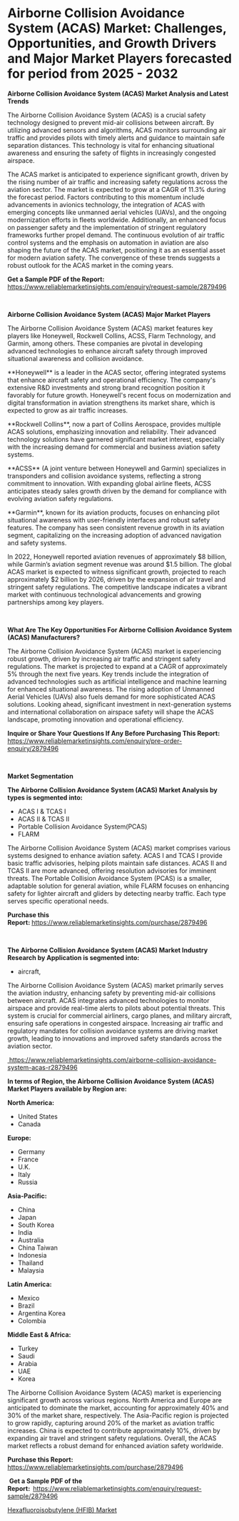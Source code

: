 <p><h1>Airborne Collision Avoidance System (ACAS) Market: Challenges, Opportunities, and Growth Drivers and Major Market Players forecasted for period from 2025 - 2032</h1></p><p><strong>Airborne Collision Avoidance System (ACAS) Market Analysis and Latest Trends</strong></p>
<p><p>The Airborne Collision Avoidance System (ACAS) is a crucial safety technology designed to prevent mid-air collisions between aircraft. By utilizing advanced sensors and algorithms, ACAS monitors surrounding air traffic and provides pilots with timely alerts and guidance to maintain safe separation distances. This technology is vital for enhancing situational awareness and ensuring the safety of flights in increasingly congested airspace.</p><p>The ACAS market is anticipated to experience significant growth, driven by the rising number of air traffic and increasing safety regulations across the aviation sector. The market is expected to grow at a CAGR of 11.3% during the forecast period. Factors contributing to this momentum include advancements in avionics technology, the integration of ACAS with emerging concepts like unmanned aerial vehicles (UAVs), and the ongoing modernization efforts in fleets worldwide. Additionally, an enhanced focus on passenger safety and the implementation of stringent regulatory frameworks further propel demand. The continuous evolution of air traffic control systems and the emphasis on automation in aviation are also shaping the future of the ACAS market, positioning it as an essential asset for modern aviation safety. The convergence of these trends suggests a robust outlook for the ACAS market in the coming years.</p></p>
<p><strong>Get a Sample PDF of the Report:&nbsp;</strong> <a href="https://www.reliablemarketinsights.com/enquiry/request-sample/2879496?utm_campaign=2938&utm_medium=2&utm_source=Github&utm_content=ia&utm_term=12032025&utm_id=airborne-collision-avoidance-system-acas">https://www.reliablemarketinsights.com/enquiry/request-sample/2879496</a></p>
<p>&nbsp;</p>
<p><strong>Airborne Collision Avoidance System (ACAS) Major Market Players</strong></p>
<p><p>The Airborne Collision Avoidance System (ACAS) market features key players like Honeywell, Rockwell Collins, ACSS, Flarm Technology, and Garmin, among others. These companies are pivotal in developing advanced technologies to enhance aircraft safety through improved situational awareness and collision avoidance.</p><p>**Honeywell** is a leader in the ACAS sector, offering integrated systems that enhance aircraft safety and operational efficiency. The company's extensive R&D investments and strong brand recognition position it favorably for future growth. Honeywell's recent focus on modernization and digital transformation in aviation strengthens its market share, which is expected to grow as air traffic increases.</p><p>**Rockwell Collins**, now a part of Collins Aerospace, provides multiple ACAS solutions, emphasizing innovation and reliability. Their advanced technology solutions have garnered significant market interest, especially with the increasing demand for commercial and business aviation safety systems.</p><p>**ACSS** (A joint venture between Honeywell and Garmin) specializes in transponders and collision avoidance systems, reflecting a strong commitment to innovation. With expanding global airline fleets, ACSS anticipates steady sales growth driven by the demand for compliance with evolving aviation safety regulations.</p><p>**Garmin**, known for its aviation products, focuses on enhancing pilot situational awareness with user-friendly interfaces and robust safety features. The company has seen consistent revenue growth in its aviation segment, capitalizing on the increasing adoption of advanced navigation and safety systems.</p><p>In 2022, Honeywell reported aviation revenues of approximately $8 billion, while Garmin’s aviation segment revenue was around $1.5 billion. The global ACAS market is expected to witness significant growth, projected to reach approximately $2 billion by 2026, driven by the expansion of air travel and stringent safety regulations. The competitive landscape indicates a vibrant market with continuous technological advancements and growing partnerships among key players.</p></p>
<p>&nbsp;</p>
<p><strong>What Are The Key Opportunities For Airborne Collision Avoidance System (ACAS) Manufacturers?</strong></p>
<p><p>The Airborne Collision Avoidance System (ACAS) market is experiencing robust growth, driven by increasing air traffic and stringent safety regulations. The market is projected to expand at a CAGR of approximately 5% through the next five years. Key trends include the integration of advanced technologies such as artificial intelligence and machine learning for enhanced situational awareness. The rising adoption of Unmanned Aerial Vehicles (UAVs) also fuels demand for more sophisticated ACAS solutions. Looking ahead, significant investment in next-generation systems and international collaboration on airspace safety will shape the ACAS landscape, promoting innovation and operational efficiency.</p></p>
<p><strong>Inquire or Share Your Questions If Any Before Purchasing This Report:</strong> <a href="https://www.reliablemarketinsights.com/enquiry/pre-order-enquiry/2879496?utm_campaign=2938&utm_medium=2&utm_source=Github&utm_content=ia&utm_term=12032025&utm_id=airborne-collision-avoidance-system-acas">https://www.reliablemarketinsights.com/enquiry/pre-order-enquiry/2879496</a></p>
<p>&nbsp;</p>
<p><strong>Market Segmentation</strong></p>
<p><strong>The Airborne Collision Avoidance System (ACAS) Market Analysis by types is segmented into:</strong></p>
<p><ul><li>ACAS I & TCAS I</li><li>ACAS II & TCAS II</li><li>Portable Collision Avoidance System(PCAS)</li><li>FLARM</li></ul></p>
<p><p>The Airborne Collision Avoidance System (ACAS) market comprises various systems designed to enhance aviation safety. ACAS I and TCAS I provide basic traffic advisories, helping pilots maintain safe distances. ACAS II and TCAS II are more advanced, offering resolution advisories for imminent threats. The Portable Collision Avoidance System (PCAS) is a smaller, adaptable solution for general aviation, while FLARM focuses on enhancing safety for lighter aircraft and gliders by detecting nearby traffic. Each type serves specific operational needs.</p></p>
<p><strong>Purchase this Report:&nbsp;</strong><a href="https://www.reliablemarketinsights.com/purchase/2879496?utm_campaign=2938&utm_medium=2&utm_source=Github&utm_content=ia&utm_term=12032025&utm_id=airborne-collision-avoidance-system-acas">https://www.reliablemarketinsights.com/purchase/2879496</a></p>
<p>&nbsp;</p>
<p><strong>The Airborne Collision Avoidance System (ACAS) Market Industry Research by Application is segmented into:</strong></p>
<p><ul><li>aircraft,</li></ul></p>
<p><p>The Airborne Collision Avoidance System (ACAS) market primarily serves the aviation industry, enhancing safety by preventing mid-air collisions between aircraft. ACAS integrates advanced technologies to monitor airspace and provide real-time alerts to pilots about potential threats. This system is crucial for commercial airliners, cargo planes, and military aircraft, ensuring safe operations in congested airspace. Increasing air traffic and regulatory mandates for collision avoidance systems are driving market growth, leading to innovations and improved safety standards across the aviation sector.</p></p>
<p><a href="https://www.reliablemarketinsights.com/airborne-collision-avoidance-system-acas-r2879496?utm_campaign=2938&utm_medium=2&utm_source=Github&utm_content=ia&utm_term=12032025&utm_id=airborne-collision-avoidance-system-acas">&nbsp;https://www.reliablemarketinsights.com/airborne-collision-avoidance-system-acas-r2879496</a></p>
<p><strong>In terms of Region, the Airborne Collision Avoidance System (ACAS) Market Players available by Region are:</strong></p>
<p>
    <p> <strong> North America: </strong>
        <ul>
            <li>United States</li>
            <li>Canada</li>
        </ul>
        </p> 
    <p> <strong> Europe: </strong>
        <ul>
            <li>Germany</li>
            <li>France</li>
            <li>U.K.</li>
            <li>Italy</li>
            <li>Russia</li>
        </ul>
        </p> 
    <p> <strong> Asia-Pacific: </strong>
        <ul>
            <li>China</li>
            <li>Japan</li>
            <li>South Korea</li>
            <li>India</li>
            <li>Australia</li>
            <li>China Taiwan</li>
            <li>Indonesia</li>
            <li>Thailand</li>
            <li>Malaysia</li>
        </ul>
        </p> 
    <p> <strong> Latin America: </strong>
        <ul>
            <li>Mexico</li>
            <li>Brazil</li>
            <li>Argentina Korea</li>
            <li>Colombia</li>
        </ul>
        </p> 
    <p> <strong> Middle East & Africa: </strong>
        <ul>
            <li>Turkey</li>
            <li>Saudi</li>
            <li>Arabia</li>
            <li>UAE</li>
            <li>Korea</li>
        </ul>
    </p>
    </p>
<p><p>The Airborne Collision Avoidance System (ACAS) market is experiencing significant growth across various regions. North America and Europe are anticipated to dominate the market, accounting for approximately 40% and 30% of the market share, respectively. The Asia-Pacific region is projected to grow rapidly, capturing around 20% of the market as aviation traffic increases. China is expected to contribute approximately 10%, driven by expanding air travel and stringent safety regulations. Overall, the ACAS market reflects a robust demand for enhanced aviation safety worldwide.</p></p>
<p><strong>Purchase this Report: </strong><a href="https://www.reliablemarketinsights.com/purchase/2879496?utm_campaign=2938&utm_medium=2&utm_source=Github&utm_content=ia&utm_term=12032025&utm_id=airborne-collision-avoidance-system-acas">https://www.reliablemarketinsights.com/purchase/2879496</a></p>
<p>&nbsp;<strong>Get a Sample PDF of the Report:&nbsp;&nbsp;</strong><a href="https://www.reliablemarketinsights.com/enquiry/request-sample/2879496?utm_campaign=2938&utm_medium=2&utm_source=Github&utm_content=ia&utm_term=12032025&utm_id=airborne-collision-avoidance-system-acas">https://www.reliablemarketinsights.com/enquiry/request-sample/2879496</a></p>
<p><strong></strong></p>
<p><p><a href="https://github.com/donnettaletizia/Market-Research-Report-List-1/blob/main/hexafluoroisobutylene-hfib-market.md?utm_campaign=2938&utm_medium=2&utm_source=Github&utm_content=ia&utm_term=12032025&utm_id=airborne-collision-avoidance-system-acas">Hexafluoroisobutylene (HFIB) Market</a></p></p>